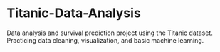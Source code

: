 # Titanic-Data-Analysis
Data analysis and survival prediction project using the Titanic dataset. Practicing data cleaning, visualization, and basic machine learning.
